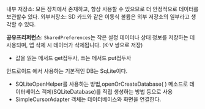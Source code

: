 
내부 저장소: 모든 장치에서 존재하고, 항상 사용할 수 있으므로 더 안정적으로 데이터를 보관할수 있다.
외부저장소: SD 카드와 같은 이동식 볼륨은 외부 저장소의 일부라고 생각할 수 있다.

**공유프리퍼런스**: `SharedPreferences`는 작은 설정 데이터나 상태 정보를 저장하는 데 사용되며, 앱 삭제 시 데이터가 삭제됩니다. (K-V 쌍으로 저장)

- 값을 읽는 메서드 get접두사, 쓰는 메서드 put접두사


안드로이드 에서 사용하는 기본적인 DB는 SqLite이다.
- SQLiteOpenHelper를 사용하는 방법,openOrCreateDatabase( ) 메소드로 데이터베이스 객체(SQLiteDatabase)를 직접 생성하는 방법 등으로 사용
- SimpleCursorAdapter 객체는 데이터베이스와 화면을 연결한다.


